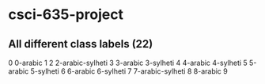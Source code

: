 # csci-635-project


## All different class labels (22)
0
0-arabic
1
2
2-arabic-sylheti
3
3-arabic
3-sylheti
4
4-arabic
4-sylheti
5
5-arabic
5-sylheti
6
6-arabic
6-sylheti
7
7-arabic-sylheti
8
8-arabic
9
